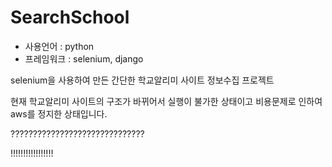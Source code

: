 # SearchSchool

- 사용언어 : python
- 프레임워크 : selenium, django

selenium을 사용하여 만든 간단한 학교알리미 사이트 정보수집 프로젝트

현재 학교알리미 사이트의 구조가 바뀌어서 실행이 불가한 상태이고 비용문제로 인하여 aws를 정지한 상태입니다.

??????????????????????????????

!!!!!!!!!!!!!!!!!


